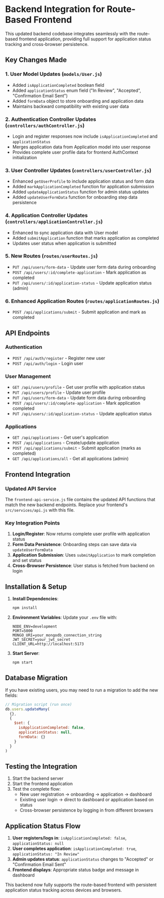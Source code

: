 # Backend Integration for Route-Based Frontend

This updated backend codebase integrates seamlessly with the route-based frontend application, providing full support for application status tracking and cross-browser persistence.

## Key Changes Made

### 1. User Model Updates (`models/User.js`)
- Added `isApplicationCompleted` boolean field
- Added `applicationStatus` enum field ("In Review", "Accepted", "Confirmation Email Sent")
- Added `formData` object to store onboarding and application data
- Maintains backward compatibility with existing user data

### 2. Authentication Controller Updates (`controllers/authController.js`)
- Login and register responses now include `isApplicationCompleted` and `applicationStatus`
- Merges application data from Application model into user response
- Provides complete user profile data for frontend AuthContext initialization

### 3. User Controller Updates (`controllers/userController.js`)
- Enhanced `getUserProfile` to include application status and form data
- Added `markApplicationCompleted` function for application submission
- Added `updateApplicationStatus` function for admin status updates
- Added `updateUserFormData` function for onboarding step data persistence

### 4. Application Controller Updates (`controllers/applicationController.js`)
- Enhanced to sync application data with User model
- Added `submitApplication` function that marks application as completed
- Updates user status when application is submitted

### 5. New Routes (`routes/userRoutes.js`)
- `PUT /api/users/form-data` - Update user form data during onboarding
- `POST /api/users/:id/complete-application` - Mark application as completed
- `PUT /api/users/:id/application-status` - Update application status (admin)

### 6. Enhanced Application Routes (`routes/applicationRoutes.js`)
- `POST /api/applications/submit` - Submit application and mark as completed

## API Endpoints

### Authentication
- `POST /api/auth/register` - Register new user
- `POST /api/auth/login` - Login user

### User Management
- `GET /api/users/profile` - Get user profile with application status
- `PUT /api/users/profile` - Update user profile
- `PUT /api/users/form-data` - Update form data during onboarding
- `POST /api/users/:id/complete-application` - Mark application completed
- `PUT /api/users/:id/application-status` - Update application status

### Applications
- `GET /api/applications` - Get user's application
- `POST /api/applications` - Create/update application
- `POST /api/applications/submit` - Submit application (marks as completed)
- `GET /api/applications/all` - Get all applications (admin)

## Frontend Integration

### Updated API Service
The `frontend-api-service.js` file contains the updated API functions that match the new backend endpoints. Replace your frontend's `src/services/api.js` with this file.

### Key Integration Points

1. **Login/Register**: Now returns complete user profile with application status
2. **Form Data Persistence**: Onboarding steps can save data via `updateUserFormData`
3. **Application Submission**: Uses `submitApplication` to mark completion and set status
4. **Cross-Browser Persistence**: User status is fetched from backend on login

## Installation & Setup

1. **Install Dependencies**:
   ```bash
   npm install
   ```

2. **Environment Variables**:
   Update your `.env` file with:
   ```
   NODE_ENV=development
   PORT=5000
   MONGO_URI=your_mongodb_connection_string
   JWT_SECRET=your_jwt_secret
   CLIENT_URL=http://localhost:5173
   ```

3. **Start Server**:
   ```bash
   npm start
   ```

## Database Migration

If you have existing users, you may need to run a migration to add the new fields:

```javascript
// Migration script (run once)
db.users.updateMany(
  {},
  {
    $set: {
      isApplicationCompleted: false,
      applicationStatus: null,
      formData: {}
    }
  }
)
```

## Testing the Integration

1. Start the backend server
2. Start the frontend application
3. Test the complete flow:
   - New user registration → onboarding → application → dashboard
   - Existing user login → direct to dashboard or application based on status
   - Cross-browser persistence by logging in from different browsers

## Application Status Flow

1. **User registers/logs in**: `isApplicationCompleted: false`, `applicationStatus: null`
2. **User completes application**: `isApplicationCompleted: true`, `applicationStatus: "In Review"`
3. **Admin updates status**: `applicationStatus` changes to "Accepted" or "Confirmation Email Sent"
4. **Frontend displays**: Appropriate status badge and message in dashboard

This backend now fully supports the route-based frontend with persistent application status tracking across devices and browsers.

